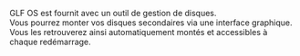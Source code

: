GLF OS est fournit avec un outil de gestion de disques.  
Vous pourrez monter vos disques secondaires via une interface graphique.  
Vous les retrouverez ainsi automatiquement montés et accessibles à chaque redémarrage.
